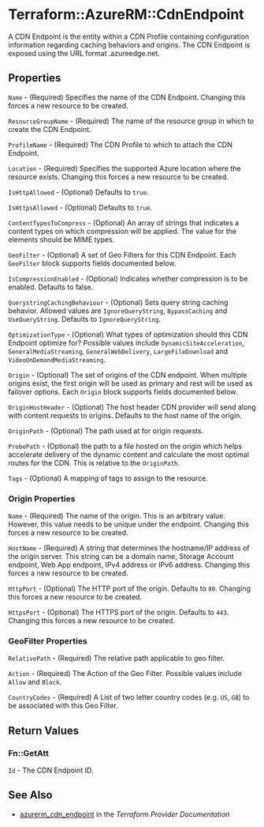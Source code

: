 # Terraform::AzureRM::CdnEndpoint

A CDN Endpoint is the entity within a CDN Profile containing configuration information regarding caching behaviors and origins. The CDN Endpoint is exposed using the URL format <endpointname>.azureedge.net.

## Properties

`Name` - (Required) Specifies the name of the CDN Endpoint. Changing this forces a new resource to be created.

`ResourceGroupName` - (Required) The name of the resource group in which to create the CDN Endpoint.

`ProfileName` - (Required) The CDN Profile to which to attach the CDN Endpoint.

`Location` - (Required) Specifies the supported Azure location where the resource exists. Changing this forces a new resource to be created.

`IsHttpAllowed` - (Optional) Defaults to `true`.

`IsHttpsAllowed` - (Optional) Defaults to `true`.

`ContentTypesToCompress` - (Optional) An array of strings that indicates a content types on which compression will be applied. The value for the elements should be MIME types.

`GeoFilter` - (Optional) A set of Geo Filters for this CDN Endpoint. Each `GeoFilter` block supports fields documented below.

`IsCompressionEnabled` - (Optional) Indicates whether compression is to be enabled. Defaults to false.

`QuerystringCachingBehaviour` - (Optional) Sets query string caching behavior. Allowed values are `IgnoreQueryString`, `BypassCaching` and `UseQueryString`. Defaults to `IgnoreQueryString`.

`OptimizationType` - (Optional) What types of optimization should this CDN Endpoint optimize for? Possible values include `DynamicSiteAcceleration`, `GeneralMediaStreaming`, `GeneralWebDelivery`, `LargeFileDownload` and `VideoOnDemandMediaStreaming`.

`Origin` - (Optional) The set of origins of the CDN endpoint. When multiple origins exist, the first origin will be used as primary and rest will be used as failover options. Each `Origin` block supports fields documented below.

`OriginHostHeader` - (Optional) The host header CDN provider will send along with content requests to origins. Defaults to the host name of the origin.

`OriginPath` - (Optional) The path used at for origin requests.

`ProbePath` - (Optional) the path to a file hosted on the origin which helps accelerate delivery of the dynamic content and calculate the most optimal routes for the CDN. This is relative to the `OriginPath`.

`Tags` - (Optional) A mapping of tags to assign to the resource.

### Origin Properties

`Name` - (Required) The name of the origin. This is an arbitrary value. However, this value needs to be unique under the endpoint. Changing this forces a new resource to be created.

`HostName` - (Required) A string that determines the hostname/IP address of the origin server. This string can be a domain name, Storage Account endpoint, Web App endpoint, IPv4 address or IPv6 address. Changing this forces a new resource to be created.

`HttpPort` - (Optional) The HTTP port of the origin. Defaults to `80`. Changing this forces a new resource to be created.

`HttpsPort` - (Optional) The HTTPS port of the origin. Defaults to `443`. Changing this forces a new resource to be created.

### GeoFilter Properties

`RelativePath` - (Required) The relative path applicable to geo filter.

`Action` - (Required) The Action of the Geo Filter. Possible values include `Allow` and `Block`.

`CountryCodes` - (Required) A List of two letter country codes (e.g. `US`, `GB`) to be associated with this Geo Filter.


## Return Values

### Fn::GetAtt

`Id` - The CDN Endpoint ID.

## See Also

* [azurerm_cdn_endpoint](https://www.terraform.io/docs/providers/azurerm/r/cdn_endpoint.html) in the _Terraform Provider Documentation_